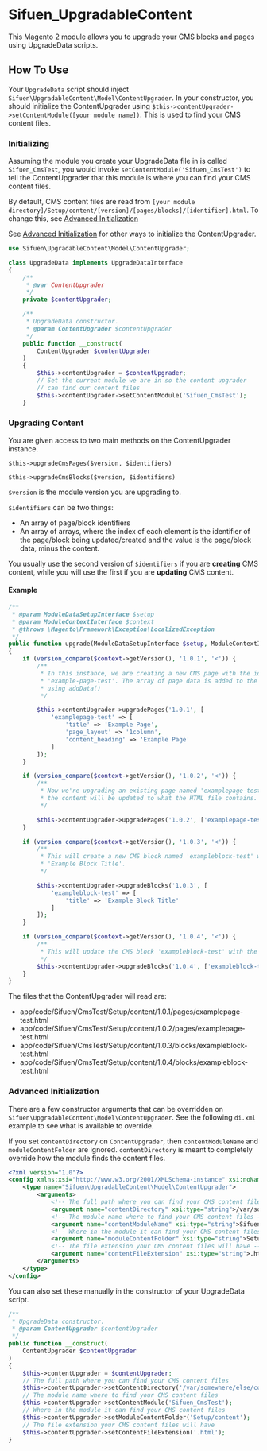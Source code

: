 # Sifuen_UpgradableContent

This Magento 2 module allows you to upgrade your CMS blocks and pages using UpgradeData scripts.


## How To Use

Your `UpgradeData` script should inject `Sifuen\UpgradableContent\Model\ContentUpgrader`. In your constructor, you
should initialize the ContentUpgrader using `$this->contentUpgrader->setContentModule([your module name])`. This is used
to find your CMS content files.

### Initializing

Assuming the module you create your UpgradeData file in is called `Sifuen_CmsTest`, you would invoke
`setContentModule('Sifuen_CmsTest')` to tell the ContentUpgrader that this module is where you can find your CMS
content files.

By default, CMS content files are read from `[your module directory]/Setup/content/[version]/[pages/blocks]/[identifier].html`.
To change this, see [Advanced Initialization](#advanced-initialization)

See [Advanced Initialization](#advanced-initialization) for other ways to initialize the ContentUpgrader.

```php
use Sifuen\UpgradableContent\Model\ContentUpgrader;

class UpgradeData implements UpgradeDataInterface
{
    /**
     * @var ContentUpgrader
     */
    private $contentUpgrader;

    /**
     * UpgradeData constructor.
     * @param ContentUpgrader $contentUpgrader
     */
    public function __construct(
        ContentUpgrader $contentUpgrader
    )
    {
        $this->contentUpgrader = $contentUpgrader;
        // Set the current module we are in so the content upgrader
        // can find our content files
        $this->contentUpgrader->setContentModule('Sifuen_CmsTest');
    }
``` 

### Upgrading Content

You are given access to two main methods on the ContentUpgrader instance.

`$this->upgradeCmsPages($version, $identifiers)`

`$this->upgradeCmsBlocks($version, $identifiers)`

`$version` is the module version you are upgrading to.

`$identifiers` can be two things:
* An array of page/block identifiers
* An array of arrays, where the index of each element is the identifier of the page/block being updated/created and the
value is the page/block data, minus the content.


You usually use the second version of `$identifiers` if you are **creating** CMS content, while you will use the first
if you are **updating** CMS content.


#### Example

```php
/**
 * @param ModuleDataSetupInterface $setup
 * @param ModuleContextInterface $context
 * @throws \Magento\Framework\Exception\LocalizedException
 */
public function upgrade(ModuleDataSetupInterface $setup, ModuleContextInterface $context)
{
    if (version_compare($context->getVersion(), '1.0.1', '<')) {
        /**
         * In this instance, we are creating a new CMS page with the identifier
         * 'example-page-test'. The array of page data is added to the Page model
         * using addData()
         */

        $this->contentUpgrader->upgradePages('1.0.1', [
            'examplepage-test' => [
                'title' => 'Example Page',
                'page_layout' => '1column',
                'content_heading' => 'Example Page'
            ]
        ]);
    }

    if (version_compare($context->getVersion(), '1.0.2', '<')) {
        /**
         * Now we're upgrading an existing page named 'examplepage-test'. Only
         * the content will be updated to what the HTML file contains.
         */

        $this->contentUpgrader->upgradePages('1.0.2', ['examplepage-test']);
    }

    if (version_compare($context->getVersion(), '1.0.3', '<')) {
        /**
         * This will create a new CMS block named 'exampleblock-test' with the title
         * 'Example Block Title'.
         */

        $this->contentUpgrader->upgradeBlocks('1.0.3', [
            'exampleblock-test' => [
                'title' => 'Example Block Title'
            ]
        ]);
    }

    if (version_compare($context->getVersion(), '1.0.4', '<')) {
        /**
         * This will update the CMS block 'exampleblock-test' with the newest content from the HTML file
         */
        $this->contentUpgrader->upgradeBlocks('1.0.4', ['exampleblock-test']);
    }
}
```

The files that the ContentUpgrader will read are:

* app/code/Sifuen/CmsTest/Setup/content/1.0.1/pages/examplepage-test.html
* app/code/Sifuen/CmsTest/Setup/content/1.0.2/pages/examplepage-test.html
* app/code/Sifuen/CmsTest/Setup/content/1.0.3/blocks/exampleblock-test.html
* app/code/Sifuen/CmsTest/Setup/content/1.0.4/blocks/exampleblock-test.html

### Advanced Initialization

There are a few constructor arguments that can be overridden on `Sifuen\UpgradableContent\Model\ContentUpgrader`. See
the following `di.xml` example to see what is available to override. 

If you set `contentDirectory` on `ContentUpgrader`, then `contentModuleName` and `moduleContentFolder` are ignored.
`contentDirectory` is meant to completely override how the module finds the content files. 

```xml
<?xml version="1.0"?>
<config xmlns:xsi="http://www.w3.org/2001/XMLSchema-instance" xsi:noNamespaceSchemaLocation="urn:magento:framework:ObjectManager/etc/config.xsd">
    <type name="Sifuen\UpgradableContent\Model\ContentUpgrader">
        <arguments>
            <!-- The full path where you can find your CMS content files -->
            <argument name="contentDirectory" xsi:type="string">/var/somewhere/else/completely</argument>
            <!-- The module name where to find your CMS content files -->
            <argument name="contentModuleName" xsi:type="string">Sifuen_ModuleName</argument>
            <!-- Where in the module it can find your CMS content files -->
            <argument name="moduleContentFolder" xsi:type="string">Setup/content</argument>
            <!-- The file extension your CMS content files will have -->
            <argument name="contentFileExtension" xsi:type="string">.html</argument>
        </arguments>
    </type>
</config>
```

You can also set these manually in the constructor of your UpgradeData script.

```php
/**
 * UpgradeData constructor.
 * @param ContentUpgrader $contentUpgrader
 */
public function __construct(
    ContentUpgrader $contentUpgrader
)
{
    $this->contentUpgrader = $contentUpgrader;
    // The full path where you can find your CMS content files
    $this->contentUpgrader->setContentDirectory('/var/somewhere/else/completely');
    // The module name where to find your CMS content files
    $this->contentUpgrader->setContentModule('Sifuen_CmsTest');
    // Where in the module it can find your CMS content files
    $this->contentUpgrader->setModuleContentFolder('Setup/content');
    // The file extension your CMS content files will have
    $this->contentUpgrader->setContentFileExtension('.html');
}
```